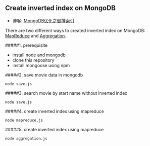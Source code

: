 ## Create inverted index on MongoDB

- 博客: [MongoDB优化之倒排索引](http://kiwenlau.com/2016/09/11/mongodb-inverted-index/)

There are two different ways to created inverted index on MongoDB: [MapReduce](https://docs.mongodb.com/manual/core/map-reduce/) and [Aggregation](https://docs.mongodb.com/manual/aggregation/).

#####1. prerequisite

- install node and mongodb
- clone this repository
- install mongoose using npm




#####2. save movie data in mongodb

```
node save.js
```

#####3. search movie by start name without inverted index

```
node save.js
```

#####4. create inverted index using mapreduce

```
node mapreduce.js
```

#####5. create inverted index using mapreduce

```
node aggregation.js
```